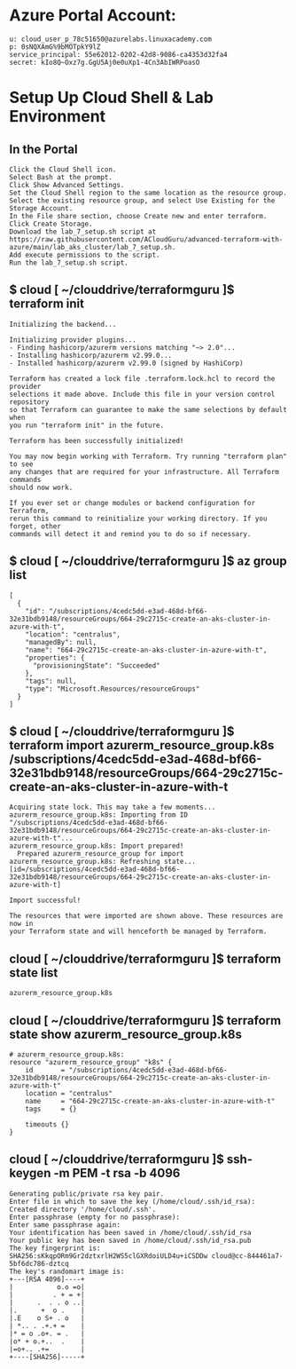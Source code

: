 # Azure Portal Account:
```
u: cloud_user_p_78c51650@azurelabs.linuxacademy.com
p: 0sNQXAmG%9bMOTpkY9lZ
service_principal: 55e62012-0202-42d8-9086-ca4353d32fa4
secret: kIo8Q~Oxz7g.GgU5Aj0e0uXp1-4Cn3AbIWRPoasO
```
# Setup Up Cloud Shell & Lab Environment
## In the Portal
```
Click the Cloud Shell icon.
Select Bash at the prompt.
Click Show Advanced Settings.
Set the Cloud Shell region to the same location as the resource group.
Select the existing resource group, and select Use Existing for the Storage Account.
In the File share section, choose Create new and enter terraform.
Click Create Storage.
Download the lab_7_setup.sh script at https://raw.githubusercontent.com/ACloudGuru/advanced-terraform-with-azure/main/lab_aks_cluster/lab_7_setup.sh.
Add execute permissions to the script.
Run the lab_7_setup.sh script.
```

## $ cloud [ ~/clouddrive/terraformguru ]$ terraform init
```
Initializing the backend...

Initializing provider plugins...
- Finding hashicorp/azurerm versions matching "~> 2.0"...
- Installing hashicorp/azurerm v2.99.0...
- Installed hashicorp/azurerm v2.99.0 (signed by HashiCorp)

Terraform has created a lock file .terraform.lock.hcl to record the provider
selections it made above. Include this file in your version control repository
so that Terraform can guarantee to make the same selections by default when
you run "terraform init" in the future.

Terraform has been successfully initialized!

You may now begin working with Terraform. Try running "terraform plan" to see
any changes that are required for your infrastructure. All Terraform commands
should now work.

If you ever set or change modules or backend configuration for Terraform,
rerun this command to reinitialize your working directory. If you forget, other
commands will detect it and remind you to do so if necessary.
```

## $ cloud [ ~/clouddrive/terraformguru ]$ az group list
```
[
  {
    "id": "/subscriptions/4cedc5dd-e3ad-468d-bf66-32e31bdb9148/resourceGroups/664-29c2715c-create-an-aks-cluster-in-azure-with-t",
    "location": "centralus",
    "managedBy": null,
    "name": "664-29c2715c-create-an-aks-cluster-in-azure-with-t",
    "properties": {
      "provisioningState": "Succeeded"
    },
    "tags": null,
    "type": "Microsoft.Resources/resourceGroups"
  }
]
```

## $ cloud [ ~/clouddrive/terraformguru ]$ terraform import azurerm_resource_group.k8s /subscriptions/4cedc5dd-e3ad-468d-bf66-32e31bdb9148/resourceGroups/664-29c2715c-create-an-aks-cluster-in-azure-with-t
```
Acquiring state lock. This may take a few moments...
azurerm_resource_group.k8s: Importing from ID "/subscriptions/4cedc5dd-e3ad-468d-bf66-32e31bdb9148/resourceGroups/664-29c2715c-create-an-aks-cluster-in-azure-with-t"...
azurerm_resource_group.k8s: Import prepared!
  Prepared azurerm_resource_group for import
azurerm_resource_group.k8s: Refreshing state... [id=/subscriptions/4cedc5dd-e3ad-468d-bf66-32e31bdb9148/resourceGroups/664-29c2715c-create-an-aks-cluster-in-azure-with-t]

Import successful!

The resources that were imported are shown above. These resources are now in
your Terraform state and will henceforth be managed by Terraform.
```

## cloud [ ~/clouddrive/terraformguru ]$ terraform state list
```
azurerm_resource_group.k8s
```

## cloud [ ~/clouddrive/terraformguru ]$ terraform state show azurerm_resource_group.k8s
```
# azurerm_resource_group.k8s:
resource "azurerm_resource_group" "k8s" {
    id       = "/subscriptions/4cedc5dd-e3ad-468d-bf66-32e31bdb9148/resourceGroups/664-29c2715c-create-an-aks-cluster-in-azure-with-t"
    location = "centralus"
    name     = "664-29c2715c-create-an-aks-cluster-in-azure-with-t"
    tags     = {}

    timeouts {}
}
```

## cloud [ ~/clouddrive/terraformguru ]$ ssh-keygen -m PEM -t rsa -b 4096
```
Generating public/private rsa key pair.
Enter file in which to save the key (/home/cloud/.ssh/id_rsa): 
Created directory '/home/cloud/.ssh'.
Enter passphrase (empty for no passphrase): 
Enter same passphrase again: 
Your identification has been saved in /home/cloud/.ssh/id_rsa
Your public key has been saved in /home/cloud/.ssh/id_rsa.pub
The key fingerprint is:
SHA256:sKkqpORm9Gr2dztxrlH2WS5clGXRdoiULD4u+iCSDDw cloud@cc-844461a7-5bf6dc786-dztcq
The key's randomart image is:
+---[RSA 4096]----+
|           o.o =o|
|          . + = +|
|      .  . . o ..|
|.      +  o .    |
|.E    o S+ . o   |
| *.. . .+.+ =    |
|* = o .o+. = .   |
|o* + o.+..  .    |
|=o+.. .+=        |
+----[SHA256]-----+
```

